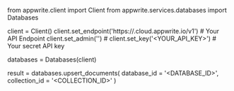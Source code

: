 from appwrite.client import Client
from appwrite.services.databases import Databases

client = Client()
client.set_endpoint('https://<REGION>.cloud.appwrite.io/v1') # Your API Endpoint
client.set_admin('') # 
client.set_key('<YOUR_API_KEY>') # Your secret API key

databases = Databases(client)

result = databases.upsert_documents(
    database_id = '<DATABASE_ID>',
    collection_id = '<COLLECTION_ID>'
)
